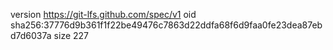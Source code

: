 version https://git-lfs.github.com/spec/v1
oid sha256:37776d9b361f1f22be49476c7863d22ddfa68f6d9faa0fe23dea87ebd7d6037a
size 227
